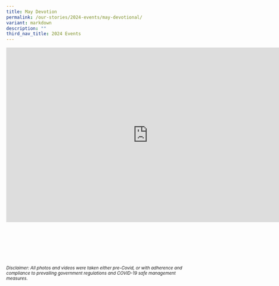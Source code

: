 ```yaml
---
title: May Devotion
permalink: /our-stories/2024-events/may-devotional/
variant: markdown
description: ""
third_nav_title: 2024 Events
---
```

<iframe allowfullscreen="true" height="469" width="760" frameborder="0" src="https://docs.google.com/presentation/d/e/2PACX-1vS5U8A7zGiQk8aHb3MDcQRi4n-fE_apcOy9GW1mMY1NxmMXMwIGmATBf0mxAhyQq5mCfNwu10SGc5Lu/embed?start=true&amp;loop=true&amp;delayms=3000"></iframe>


<br><br><br><br><br><br>
<sup>_Disclaimer: All photos and videos were taken either pre-Covid, or with adherence and compliance to prevailing government regulations and COVID-19 safe management measures._</sup>